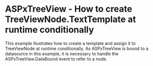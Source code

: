 # ASPxTreeView - How to create TreeViewNode.TextTemplate at runtime conditionally


<p>This example illustrates how to create a template and assign it to TreeViewNode at runtime conditionally. As ASPxTreeView is bound to a datasource in this example, it is necessary to handle the ASPxTreeView.DataBound event to refer to a node.</p>

<br/>


